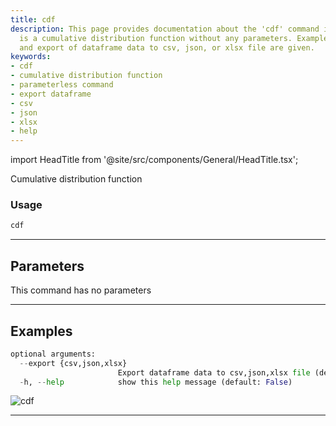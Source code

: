 ```yaml
---
title: cdf
description: This page provides documentation about the 'cdf' command in Python, which
  is a cumulative distribution function without any parameters. Examples of usage
  and export of dataframe data to csv, json, or xlsx file are given.
keywords:
- cdf
- cumulative distribution function
- parameterless command
- export dataframe
- csv
- json
- xlsx
- help
---
```


import HeadTitle from '@site/src/components/General/HeadTitle.tsx';

<HeadTitle title="economy /qa/cdf - Reference | OpenBB Terminal Docs" />

Cumulative distribution function

### Usage

```python wordwrap
cdf
```

---

## Parameters

This command has no parameters



---

## Examples

```python
optional arguments:
  --export {csv,json,xlsx}
                        Export dataframe data to csv,json,xlsx file (default: )
  -h, --help            show this help message (default: False)
```
![cdf](https://user-images.githubusercontent.com/46355364/154306055-cb3bb1ef-0e61-40c9-bf51-d095bed8dc1b.png)

---
